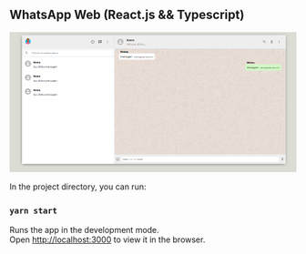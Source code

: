 ## WhatsApp Web (React.js && Typescript)

<img src="https://github.com/vbeloti/whatsapp-web/blob/master/.github/img/whatsapp-web-1.png?raw=true" alt="WhatsApp" />

In the project directory, you can run:

### `yarn start`

Runs the app in the development mode.<br />
Open [http://localhost:3000](http://localhost:3000) to view it in the browser.
